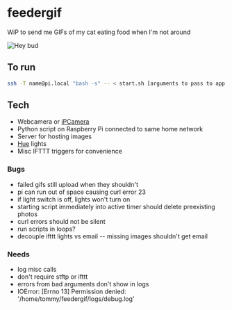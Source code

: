 # feedergif

WiP to send me GIFs of my cat eating food when I'm not around

![Hey bud](http://rocktronica.github.io/feedergif/1450364853.gif)

## To run

``` bash
ssh -T name@pi.local "bash -s" -- < start.sh [arguments to pass to app.py]
```

## Tech

- Webcamera or [iPCamera](https://itunes.apple.com/us/app/ipcamera-high-end-network/id570912928?mt=8)
- Python script on Raspberry Pi connected to same home network
- Server for hosting images
- [Hue](http://www2.meethue.com/en-us/products/) lights
- Misc IFTTT triggers for convenience

### Bugs

- failed gifs still upload when they shouldn't
- pi can run out of space causing curl error 23
- if light switch is off, lights won't turn on
- starting script immediately into active timer should delete preexisting photos
- curl errors should not be silent
- run scripts in loops?
- decouple ifttt lights vs email -- missing images shouldn't get email

### Needs

- log misc calls
- don't require stftp or ifttt
- errors from bad arguments don't show in logs
- IOError: [Errno 13] Permission denied: '/home/tommy/feedergif/logs/debug.log'
